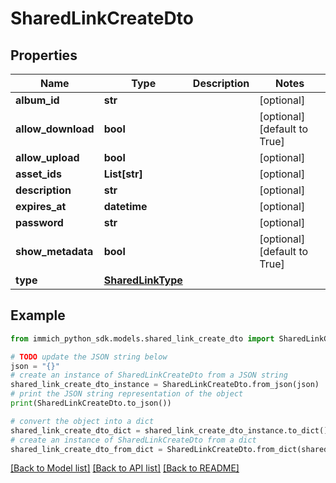 # SharedLinkCreateDto


## Properties

Name | Type | Description | Notes
------------ | ------------- | ------------- | -------------
**album_id** | **str** |  | [optional] 
**allow_download** | **bool** |  | [optional] [default to True]
**allow_upload** | **bool** |  | [optional] 
**asset_ids** | **List[str]** |  | [optional] 
**description** | **str** |  | [optional] 
**expires_at** | **datetime** |  | [optional] 
**password** | **str** |  | [optional] 
**show_metadata** | **bool** |  | [optional] [default to True]
**type** | [**SharedLinkType**](SharedLinkType.md) |  | 

## Example

```python
from immich_python_sdk.models.shared_link_create_dto import SharedLinkCreateDto

# TODO update the JSON string below
json = "{}"
# create an instance of SharedLinkCreateDto from a JSON string
shared_link_create_dto_instance = SharedLinkCreateDto.from_json(json)
# print the JSON string representation of the object
print(SharedLinkCreateDto.to_json())

# convert the object into a dict
shared_link_create_dto_dict = shared_link_create_dto_instance.to_dict()
# create an instance of SharedLinkCreateDto from a dict
shared_link_create_dto_from_dict = SharedLinkCreateDto.from_dict(shared_link_create_dto_dict)
```
[[Back to Model list]](../README.md#documentation-for-models) [[Back to API list]](../README.md#documentation-for-api-endpoints) [[Back to README]](../README.md)


